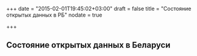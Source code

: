 +++
date = "2015-02-01T19:45:02+03:00"
draft = false
title = "Состояние открытых данных в РБ"
nodate = true

+++

## Состояние открытых данных в Беларуси
